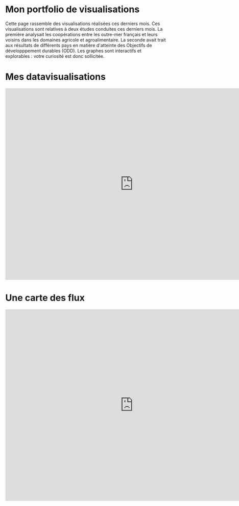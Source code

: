 # Mon portfolio de visualisations
Cette page rassemble des visualisations réalisées ces derniers mois. Ces visualisations sont relatives à deux études conduites ces derniers mois. La première analysait les coopérations entre les outre-mer français et leurs voisins dans les domaines agricole et agroalimentaire. La seconde avait trait aux résultats de différents pays en matière d'atteinte des Objectifs de développpement durables (ODD). Les graphes sont interactifs et explorables : votre curiosité est donc sollicitée.

# Mes datavisualisations 

<iframe
  width="800"
  height="600"
  src="https://ouestware.gitlab.io/retina/beta/#/embed/?url=https%3A%2F%2Fgist.githubusercontent.com%2FNath76%2F924056d3fd23c0f23df618c3dd6a791f%2Fraw%2Fc95eb1d51b32aad9f10294a7ad03b8b5bf64e5d1%2Fnetwork-3317c34f-7cd.gexf&r=v&n=21&ls=8&le=8"
  frameBorder="0"
  title="Retina"
  allowFullScreen
></iframe>

# Une carte des flux 
<iframe width="800" height="600" src="https://www.flowmap.blue/1R5ysJjN1mwh_TcXw3lJWLhOrTrWOTfcoz1ZWiL51_t8/embed?v=26.984640%2C52.098280%2C1.61%2C0%2C0&a=1&as=1&b=1&bo=75&c=1&ca=1&d=0&fe=1&lt=1&lfm=ALL&col=Magenta&f=50" frameborder="0" allowfullscreen></iframe>

